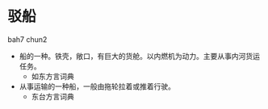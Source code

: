 



# 驳船
bah7 chun2
+ 船的一种。铁壳，敞口，有巨大的货舱。以内燃机为动力。主要从事内河货运任务。
  * 如东方言词典
+ 从事运输的一种船，一般由拖轮拉着或推着行驶。
  * 东台方言词典
